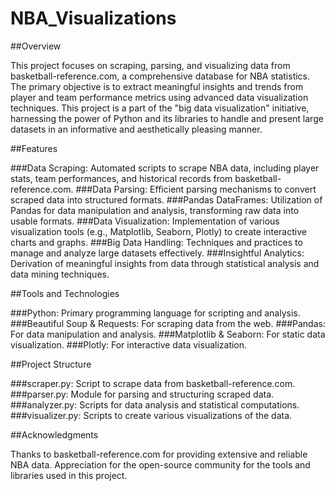 # NBA_Visualizations

##Overview

This project focuses on scraping, parsing, and visualizing data from basketball-reference.com, a comprehensive database for NBA statistics. The primary objective is to extract meaningful insights and trends from player and team performance metrics using advanced data visualization techniques. This project is a part of the "big data visualization" initiative, harnessing the power of Python and its libraries to handle and present large datasets in an informative and aesthetically pleasing manner.

##Features

###Data Scraping: Automated scripts to scrape NBA data, including player stats, team performances, and historical records from basketball-reference.com.
###Data Parsing: Efficient parsing mechanisms to convert scraped data into structured formats.
###Pandas DataFrames: Utilization of Pandas for data manipulation and analysis, transforming raw data into usable formats.
###Data Visualization: Implementation of various visualization tools (e.g., Matplotlib, Seaborn, Plotly) to create interactive charts and graphs.
###Big Data Handling: Techniques and practices to manage and analyze large datasets effectively.
###Insightful Analytics: Derivation of meaningful insights from data through statistical analysis and data mining techniques.

##Tools and Technologies

###Python: Primary programming language for scripting and analysis.
###Beautiful Soup & Requests: For scraping data from the web.
###Pandas: For data manipulation and analysis.
###Matplotlib & Seaborn: For static data visualization.
###Plotly: For interactive data visualization.

##Project Structure

###scraper.py: Script to scrape data from basketball-reference.com.
###parser.py: Module for parsing and structuring scraped data.
###analyzer.py: Scripts for data analysis and statistical computations.
###visualizer.py: Scripts to create various visualizations of the data.


##Acknowledgments

Thanks to basketball-reference.com for providing extensive and reliable NBA data.
Appreciation for the open-source community for the tools and libraries used in this project.
